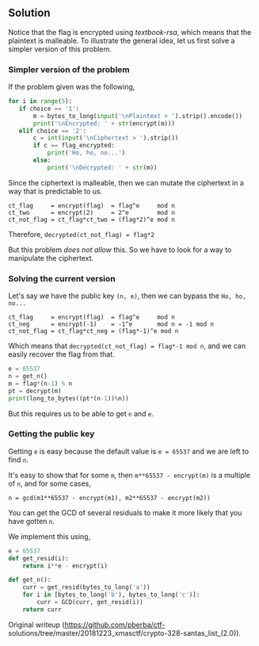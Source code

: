 ## Solution

Notice that the flag is encrypted using _textbook-rsa_, which means that the
plaintext is malleable. To illustrate the general idea, let us first solve a
simpler version of this problem.

### Simpler version of the problem

If the problem given was the following,

```python  
for i in range(5):  
   if choice == '1':  
       m = bytes_to_long(input('\nPlaintext > ').strip().encode())  
       print('\nEncrypted: ' + str(encrypt(m)))  
   elif choice == '2':  
       c = int(input('\nCiphertext > ').strip())  
       if c == flag_encrypted:  
           print('Ho, ho, no...')  
       else:  
           print('\nDecrypted: ' + str(m))  
```

Since the ciphertext is malleable, then we can mutate the ciphertext in a way
that is predictable to us.

```  
ct_flag     = encrypt(flag)  = flag^e     mod n  
ct_two      = encrypt(2)     = 2^e        mod n  
ct_not_flag = ct_flag*ct_two = (flag*2)^e mod n  
```

Therefore, `decrypted(ct_not_flag) = flag*2`

But this problem _does not allow_ this. So we have to look for a way to
manipulate the ciphertext.

### Solving the current version

Let's say we have the public key `(n, e)`, then we can bypass the `Ho, ho,
no...`

```  
ct_flag     = encrypt(flag)  = flag^e     mod n  
ct_neg      = encrypt(-1)    = -1^e       mod n = -1 mod n  
ct_not_flag = ct_flag*ct_neg = (flag*-1)^e mod n  
```

Which means that `decrypted(ct_not_flag) = flag*-1 mod n`, and we can easily
recover the flag from that.

```python  
e = 65537  
n = get_n()  
m = flag*(n-1) % n  
pt = decrypt(m)  
print(long_to_bytes((pt*(n-1))%n))  
```

But this requires us to be able to get `n` and `e`.

### Getting the public key

Getting `e` is easy because the default value is `e = 65537` and we are left
to find `n`.

It's easy to show that for some `m`, then `m**65537 - encrypt(m)` is a
multiple of `n`, and for some cases,  
```  
n = gcd(m1**65537 - encrypt(m1), m2**65537 - encrypt(m2))  
```

You can get the GCD of several residuals to make it more likely that you have
gotten `n`.

We implement this using,  

```python  
e = 65537  
def get_resid(i):  
	return i**e - encrypt(i)

def get_n():  
	curr = get_resid(bytes_to_long('a'))  
	for i in [bytes_to_long('b'), bytes_to_long('c')]:  
		curr = GCD(curr, get_resid(i))  
	return curr  
```  

Original writeup (https://github.com/pberba/ctf-
solutions/tree/master/20181223_xmasctf/crypto-328-santas_list_(2.0)).
